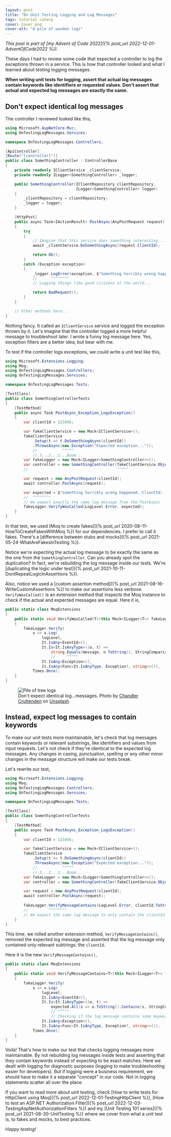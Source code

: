 ```yaml
---
layout: post
title: "On Unit Testing Logging and Log Messages"
tags: tutorial csharp
cover: Cover.png
cover-alt: "A pile of wooden logs"
---
```


_This post is part of [my Advent of Code 2022]({% post_url 2022-12-01-AdventOfCode2022 %})._

These days I had to review some code that expected a controller to log the exceptions thrown in a service. This is how that controller looked and what I learned about testing logging messages.

**When writing unit tests for logging, assert that actual log messages contain keywords like identifiers or requested values. Don't assert that actual and expected log messages are exactly the same.** 

## Don't expect identical log messages 

The controller I reviewed looked like this,

```csharp
using Microsoft.AspNetCore.Mvc;
using OnTestingLogMessages.Services;

namespace OnTestingLogMessages.Controllers;

[ApiController]
[Route("[controller]")]
public class SomethingController : ControllerBase
{
    private readonly IClientService _clientService;
    private readonly ILogger<SomethingController> _logger;

    public SomethingController(IClientRepository clientRepository,
                               ILogger<SomethingController> logger)
    {
        _clientRepository = clientRepository;
        _logger = logger;
    }

    [HttpPost]
    public async Task<IActionResult> PostAsync(AnyPostRequest request)
    {
        try
        {
            // Imagine that this service does something interesting...
            await _clientService.DoSomethingAsync(request.ClientId);

            return Ok();
        }
        catch (Exception exception)
        {
            _logger.LogError(exception, $"Something horribly wrong happened. ClientId: [{request.ClientId}]");
            //      ^^^^^^^^
            // Logging things like good citizens of the world...

            return BadRequest();
        }
    }

    // Other methods here...
}
```

Nothing fancy. It called an `IClientService` service and logged the exception thrown by it. Let's imagine that the controller logged a more helpful message to troubleshoot later. I wrote a funny log message here. Yes, exception filters are a better idea, but bear with me.

To test if the controller logs exceptions, we could write a unit test like this,

```csharp
using Microsoft.Extensions.Logging;
using Moq;
using OnTestingLogMessages.Controllers;
using OnTestingLogMessages.Services;

namespace OnTestingLogMessages.Tests;

[TestClass]
public class SomethingControllerTests
{
    [TestMethod]
    public async Task PostAsync_Exception_LogsException()
    {
        var clientId = 123456;

        var fakeClientService = new Mock<IClientService>();
        fakeClientService
            .Setup(t => t.DoSomethingAsync(clientId))
            .ThrowsAsync(new Exception("Expected exception..."));
            //           ^^^^^
            // 3...2...1...Boom...
        var fakeLogger = new Mock<ILogger<SomethingController>>();
        var controller = new SomethingController(fakeClientService.Object, fakeLogger.Object);
        //                                       ^^^^^

        var request = new AnyPostRequest(clientId);
        await controller.PostAsync(request);

        var expected = $"Something horribly wrong happened. ClientId: [{clientId}]";
        //  ^^^^^^^^
        // We expect exactly the same log message from the PostAsync
        fakeLogger.VerifyWasCalled(LogLevel.Error, expected);
    }
}
```

In that test, we used [Moq to create fakes]({% post_url 2020-08-11-HowToCreateFakesWithMoq %}) for our dependencies. I prefer to call it fakes. There's a [difference between stubs and mocks]({% post_url 2021-05-24-WhatAreFakesInTesting %}).

Notice we're expecting the actual log message to be exactly the same as the one from the `SomethingController`. Can you already spot the duplication? In fact, we're rebuilding the log message inside our tests. We're [duplicating the logic under test]({% post_url 2021-10-11-DontRepeatLogicInAssertions %}).

Also, notice we used a [custom assertion method]({% post_url 2021-08-16-WriteCustomAssertions %}) to make our assertions less verbose. `VerifyWasCalled()` is an extension method that inspects the Moq instance to check if the actual and expected messages are equal. Here it is,

```csharp
public static class MoqExtensions
{
    public static void VerifyWasCalled<T>(this Mock<ILogger<T>> fakeLogger, LogLevel logLevel, string message)
    {
        fakeLogger.Verify(
            x => x.Log(
                logLevel,
                It.IsAny<EventId>(),
                It.Is<It.IsAnyType>((o, t) =>
                    string.Equals(message, o.ToString(), StringComparison.InvariantCultureIgnoreCase)),
                    //     ^^^^^
                It.IsAny<Exception>(),
                It.IsAny<Func<It.IsAnyType, Exception?, string>>()),
            Times.Once);
    }
}
```

<figure>
<img src="https://images.unsplash.com/photo-1527190074017-f32101b5d57b?crop=entropy&cs=tinysrgb&fit=crop&fm=jpg&h=400&ixid=MnwxfDB8MXxyYW5kb218MHx8fHx8fHx8MTY2ODcyMzM5Nw&ixlib=rb-4.0.3&q=80&utm_campaign=api-credit&utm_medium=referral&utm_source=unsplash_source&w=600" alt="Pile of tree logs" />

<figcaption>Don't expect identical log...messages. Photo by <a href="https://unsplash.com/es/@chanphoto?utm_source=unsplash&utm_medium=referral&utm_content=creditCopyText">Chandler Cruttenden</a> on <a href="https://unsplash.com/s/photos/log?utm_source=unsplash&utm_medium=referral&utm_content=creditCopyText">Unsplash</a></figcaption>
</figure>

## Instead, expect log messages to contain keywords 

To make our unit tests more maintainable, let's check that log messages contain keywords or relevant substrings, like identifiers and values from input requests. Let's not check if they're identical to the expected log messages. Any changes in casing, punctuation, spelling or any other minor changes in the message structure will make our tests break.

Let's rewrite our test,

```csharp
using Microsoft.Extensions.Logging;
using Moq;
using OnTestingLogMessages.Controllers;
using OnTestingLogMessages.Services;

namespace OnTestingLogMessages.Tests;

[TestClass]
public class SomethingControllerTests
{
    [TestMethod]
    public async Task PostAsync_Exception_LogsException()
    {
        var clientId = 123456;

        var fakeClientService = new Mock<IClientService>();
        fakeClientService
            .Setup(t => t.DoSomethingAsync(clientId))
            .ThrowsAsync(new Exception("Expected exception..."));
            //           ^^^^^
            // 3...2...1...Boom...
        var fakeLogger = new Mock<ILogger<SomethingController>>();
        var controller = new SomethingController(fakeClientService.Object, fakeLogger.Object);

        var request = new AnyPostRequest(clientId);
        await controller.PostAsync(request);
        
        fakeLogger.VerifyMessageContains(LogLevel.Error, clientId.ToString());
        //         ^^^^^^^^
        // We expect the same log message to only contain the clientId
    }
}
```

This time, we rolled another extension method, `VerifyMessageContains()`,  removed the expected log message and asserted that the log message only contained only relevant subtrings: the `clientId`.

Here it is the new `VerifyMessageContains()`,

```csharp
public static class MoqExtensions
{
    public static void VerifyMessageContains<T>(this Mock<ILogger<T>> fakeLogger, LogLevel logLevel, params string[] expected)
    {
        fakeLogger.Verify(
            x => x.Log(
                logLevel,
                It.IsAny<EventId>(),
                It.Is<It.IsAnyType>((o, t) =>
                    expected.All(s => o.ToString().Contains(s, StringComparison.OrdinalIgnoreCase))),
                    // ^^^^^
                    // Checking if the log message contains some keywords, instead
                It.IsAny<Exception>(),
                It.IsAny<Func<It.IsAnyType, Exception?, string>>()),
            Times.Once);
    }
}
```

Voilà! That's how to make our test that checks logging messages more maintainable. By not rebuilding log messages inside tests and asserting that they contain keywords instead of expecting to be exact matches. Here we dealt with logging for diagnostic purposes (logging to make troubleshooting easier for developers). But if logging were a business requirement, we should have to make it a separate "concept" in our code. Not in logging statements scatter all over the place.

If you want to read more about unit testing, check [How to write tests for HttpClient using Moq]({% post_url 2022-12-01-TestingHttpClient %}), [How to test an ASP.NET Authorization Filter]({% post_url 2022-12-03-TestingAspNetAuthorizationFilters %}) and my [Unit Testing 101 series]({% post_url 2021-08-30-UnitTesting %}) where we cover from what a unit test is, to fakes and mocks, to best practices.

_Happy testing!_
